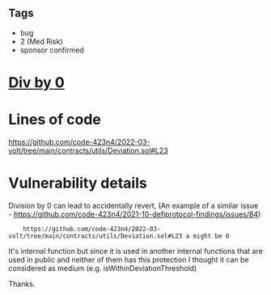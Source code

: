 ## Tags

- bug
- 2 (Med Risk)
- sponsor confirmed

# [Div by 0](https://github.com/code-423n4/2022-03-volt-findings/issues/58) 

# Lines of code

https://github.com/code-423n4/2022-03-volt/tree/main/contracts/utils/Deviation.sol#L23


# Vulnerability details


Division by 0 can lead to accidentally revert,
(An example of a similar issue - https://github.com/code-423n4/2021-10-defiprotocol-findings/issues/84)

        https://github.com/code-423n4/2022-03-volt/tree/main/contracts/utils/Deviation.sol#L23 a might be 0

It's internal function but since it is used in another internal functions that are used in public and neither of them has this protection I thought it can be considered as medium (e.g. isWithinDeviationThreshold)

Thanks.

